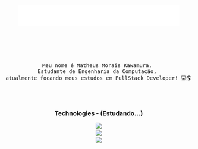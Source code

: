 <div align="center">

<div>
  <img src="assets/ola!.gif">
</div>
<br><br>

<pre>
<br>

Meu nome é Matheus Morais Kawamura, 
Estudante de Engenharia da Computação, 
atualmente focando meus estudos em FullStack Developer! 💻🌎

<br>
</pre>

  <h3>Technologies - (Estudando...)</h3>
    <div>
      <img src="https://skillicons.dev/icons?i=html,css,js" />
    </div>
    <div>
      <img src="https://skillicons.dev/icons?i=typescript,php,cs" />
    </div>
    <div>
      <img src="https://skillicons.dev/icons?i=dotnet,react" />
    </div>
    <br><br>
    
</div>
